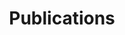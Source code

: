 ---
title: Publications
type: landing

sections:
  - block: citation
    content: {}

  - block: markdown
    content:
      title: Highlighted Publications
      text: |
        ## Theory
        
        - paper 1
        
        ## Applications
        
        - paper 1
---